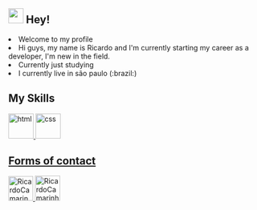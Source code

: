 ## <img src="https://media.giphy.com/media/hvRJCLFzcasrR4ia7z/giphy.gif" width="30px"> Hey! 
<li>Welcome to my profile</li>
<li>Hi guys, my name is Ricardo and I'm currently starting my career as a developer, I'm new in the field.</li>
<li>Currently just studying</li>
<li>I currently live in são paulo (:brazil:)</li>

 
## My Skills
  <a href="https://user-images.githubusercontent.com/85380483/127408618-2bdd66b7-9706-48ef-8903-d9809a2d275f.png" target="_blank">
  <img alt="html" height="50" width="50" src="https://user-images.githubusercontent.com/85380483/127408618-2bdd66b7-9706-48ef-8903-d9809a2d275f.png" style="max-widht:100%;">
     
  <a href="https://user-images.githubusercontent.com/85380483/127408619-9d8b9df5-d0d9-4a26-a7f9-08ef418569c5.png" target="_blank">
  <img alt="css" height="50" width="50" src="https://user-images.githubusercontent.com/85380483/127408619-9d8b9df5-d0d9-4a26-a7f9-08ef418569c5.png" style="max-widht:100%;">
     
## Forms of contact  
   <a href="https://web.facebook.com/riicardocamarinha" target="_blank">
   <img alt="RicardoCamarinha-Facebook" height="49" width="49" src="https://user-images.githubusercontent.com/85380483/127405974-e67ae5a2-c3dd-4c32-aa24-b9203ebb7bf1.png" style="max-widht:100%;">
   <a/>


<a href="https://www.instagram.com/pqp.ricardo" target="_blank">
   <img alt="RicardoCamarinha-instagram" height="50" width="50" src="https://user-images.githubusercontent.com/85380483/127405977-7102f934-2601-4c4e-ba6f-acc855945888.png" style="max-widht:100%;">
      
   
   
   




     


      
      









<!--
**RicardoCamarinha/RicardoCamarinha** is a ✨ _special_ ✨ repository because its `README.md` (this file) appears on your GitHub profile.

Here are some ideas to get you started:

- 🔭 I’m currently working on ...
- 🌱 I’m currently learning ...
- 👯 I’m looking to collaborate on ...
- 🤔 I’m looking for help with ...
- 💬 Ask me about ...
- 📫 How to reach me: ...
- 😄 Pronouns: ...
- ⚡ Fun fact: ...
-->
